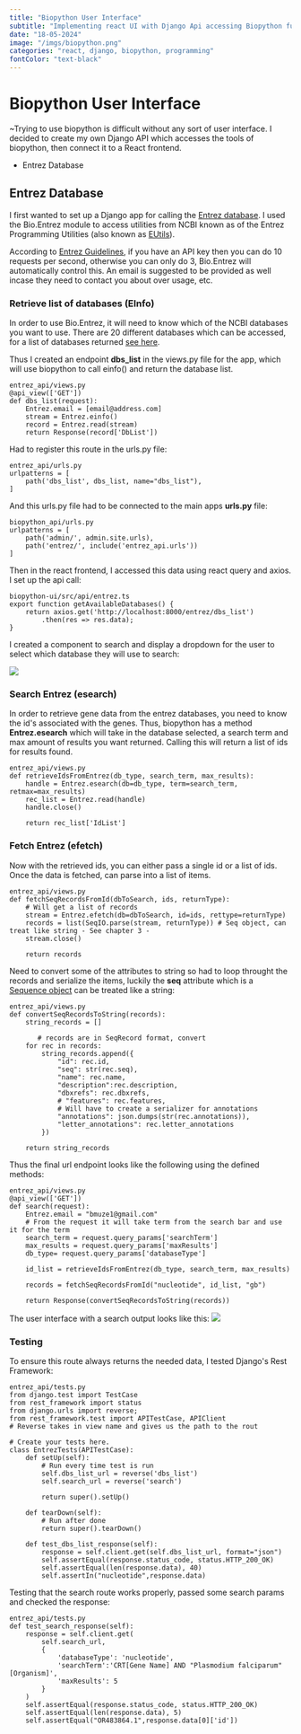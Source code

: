 ```yaml
---
title: "Biopython User Interface"
subtitle: "Implementing react UI with Django Api accessing Biopython functions"
date: "18-05-2024"
image: "/imgs/biopython.png"
categories: "react, django, biopython, programming"
fontColor: "text-black"
---
```


# Biopython User Interface
~Trying to use biopython is difficult without any sort of user interface. I decided to create my own Django API which accesses the tools of biopython, then connect it to a React frontend.

- Entrez Database

## Entrez Database
I first wanted to set up a Django app for calling the [Entrez database](https://www.ncbi.nlm.nih.gov/Web/Search/entrezfs.html).  I used the Bio.Entrez module to access utilities from NCBI known as of the Entrez Programming Utilities (also known as [EUtils](https://www.ncbi.nlm.nih.gov/books/NBK25500/)).

According to [Entrez Guidelines](http://biopython.org/DIST/docs/tutorial/Tutorial.html#sec198), if you have an API key then you can do 10 requests per second, otherwise you can only do 3, Bio.Entrez will automatically control this. An email is suggested to be provided as well incase they need to contact you about over usage, etc.

### Retrieve list of databases (EInfo)
In order to use Bio.Entrez, it will need to know which of the NCBI databases you want to use. There are 20 different databases which can be accessed, for a list of databases returned [see here](http://biopython.org/DIST/docs/tutorial/Tutorial.html#sec199).

Thus I created an endpoint **dbs_list** in the views.py file for the app, which will use biopython to call einfo() and return the database list. 

```
entrez_api/views.py
@api_view(['GET'])
def dbs_list(request):
    Entrez.email = [email@address.com]
    stream = Entrez.einfo()
    record = Entrez.read(stream)
    return Response(record['DbList'])
```

Had to register this route in the urls.py file:

```
entrez_api/urls.py
urlpatterns = [
    path('dbs_list', dbs_list, name="dbs_list"),
]
```

And this urls.py file had to be connected to the main apps **urls.py** file:

```
biopython_api/urls.py
urlpatterns = [
    path('admin/', admin.site.urls),
    path('entrez/', include('entrez_api.urls'))
]
```
Then in the react frontend, I accessed this data using react query and axios. I set up the api call:
```
biopython-ui/src/api/entrez.ts
export function getAvailableDatabases() {
    return axios.get('http://localhost:8000/entrez/dbs_list')
        .then(res => res.data);
}
```

I created a component to search and display a dropdown for the user to select which database they will use to search:

<img src="/imgs/blogs/db-dropdown.png" className="max-w-md mx-auto"/>

### Search Entrez (esearch)
In order to retrieve gene data from the entrez databases, you need to know the id's associated with the genes. Thus, biopython has a method **Entrez.esearch** which will take in the database selected, a search term and max amount of results you want returned. Calling this will return a list of ids for results found.

```
entrez_api/views.py
def retrieveIdsFromEntrez(db_type, search_term, max_results):
    handle = Entrez.esearch(db=db_type, term=search_term, retmax=max_results)
    rec_list = Entrez.read(handle)
    handle.close()

    return rec_list['IdList']
```

### Fetch Entrez (efetch)
Now with the retrieved ids, you can either pass a single id or a list of ids. Once the data is fetched, can parse into a list of items.

```
entrez_api/views.py
def fetchSeqRecordsFromId(dbToSearch, ids, returnType):
    # Will get a list of records
    stream = Entrez.efetch(db=dbToSearch, id=ids, rettype=returnType)
    records = list(SeqIO.parse(stream, returnType)) # Seq object, can treat like string - See chapter 3 - 
    stream.close()
    
    return records
```

Need to convert some of the attributes to string so had to loop throught the records and serialize the items, luckily the **seq** attribute which is a [Sequence object](https://biopython.org/DIST/docs/tutorial/Tutorial.html#sec17) can be treated like a string:

```
entrez_api/views.py
def convertSeqRecordsToString(records):
    string_records = []

       # records are in SeqRecord format, convert
    for rec in records:
        string_records.append({
            "id": rec.id,
            "seq": str(rec.seq),
            "name": rec.name,
            "description":rec.description,
            "dbxrefs": rec.dbxrefs,
            # "features": rec.features,
            # Will have to create a serializer for annotations
            "annotations": json.dumps(str(rec.annotations)),
            "letter_annotations": rec.letter_annotations
        })
    
    return string_records
```

Thus the final url endpoint looks like the following using the defined methods:

```
entrez_api/views.py
@api_view(['GET'])
def search(request):
    Entrez.email = "bmuze1@gmail.com"
    # From the request it will take term from the search bar and use it for the term
    search_term = request.query_params['searchTerm']
    max_results = request.query_params['maxResults']
    db_type= request.query_params['databaseType']

    id_list = retrieveIdsFromEntrez(db_type, search_term, max_results)

    records = fetchSeqRecordsFromId("nucleotide", id_list, "gb")

    return Response(convertSeqRecordsToString(records))
```

The user interface with a search output looks like this:
<img src="/imgs/blogs/entrez-search.png" className="max-w-md mx-auto"/>

### Testing
To ensure this route always returns the needed data, I tested Django's Rest Framework:

```
entrez_api/tests.py
from django.test import TestCase
from rest_framework import status
from django.urls import reverse;
from rest_framework.test import APITestCase, APIClient
# Reverse takes in view name and gives us the path to the rout

# Create your tests here.
class EntrezTests(APITestCase):
    def setUp(self):
        # Run every time test is run
        self.dbs_list_url = reverse('dbs_list')
        self.search_url = reverse('search')

        return super().setUp()
    
    def tearDown(self):
        # Run after done
        return super().tearDown()

    def test_dbs_list_response(self):
        response = self.client.get(self.dbs_list_url, format="json")
        self.assertEqual(response.status_code, status.HTTP_200_OK)
        self.assertEqual(len(response.data), 40)
        self.assertIn("nucleotide",response.data)
```

Testing that the search route works properly, passed some search params and checked the response:
```
entrez_api/tests.py
def test_search_response(self):
    response = self.client.get(
        self.search_url, 
        {
            'databaseType': 'nucleotide', 
            'searchTerm':'CRT[Gene Name] AND "Plasmodium falciparum"[Organism]',
            'maxResults': 5
        }
    )
    self.assertEqual(response.status_code, status.HTTP_200_OK)
    self.assertEqual(len(response.data), 5)
    self.assertEqual("OR483864.1",response.data[0]['id'])
```

